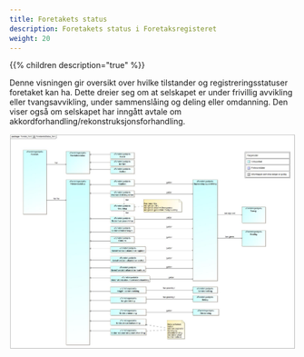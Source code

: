 ```yaml
---
title: Foretakets status
description: Foretakets status i Foretaksregisteret
weight: 20
---
```


{{% children description="true" %}}

Denne visningen gir oversikt over hvilke tilstander og registreringsstatuser foretaket kan ha. Dette dreier seg om at selskapet er under frivillig avvikling eller tvangsavvikling, under sammenslåing og deling eller omdanning. Den viser også om selskapet har inngått avtale om akkordforhandling/rekonstruksjonsforhandling.

![ForetaketsStatus](https://github.com/brreg/informasjonsmodeller/blob/main/foretaksregisteret/forretningsobjektmodeller/ForetaketsStatus.jpg?raw=true)

